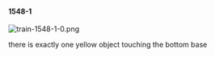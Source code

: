 #### 1548-1
![train-1548-1-0.png](https://github.com/lil-lab/nlvr/raw/master/nlvr/train/images/34/train-1548-1-0.png "train-1548-1-0.png")

there is exactly one yellow object touching the bottom base